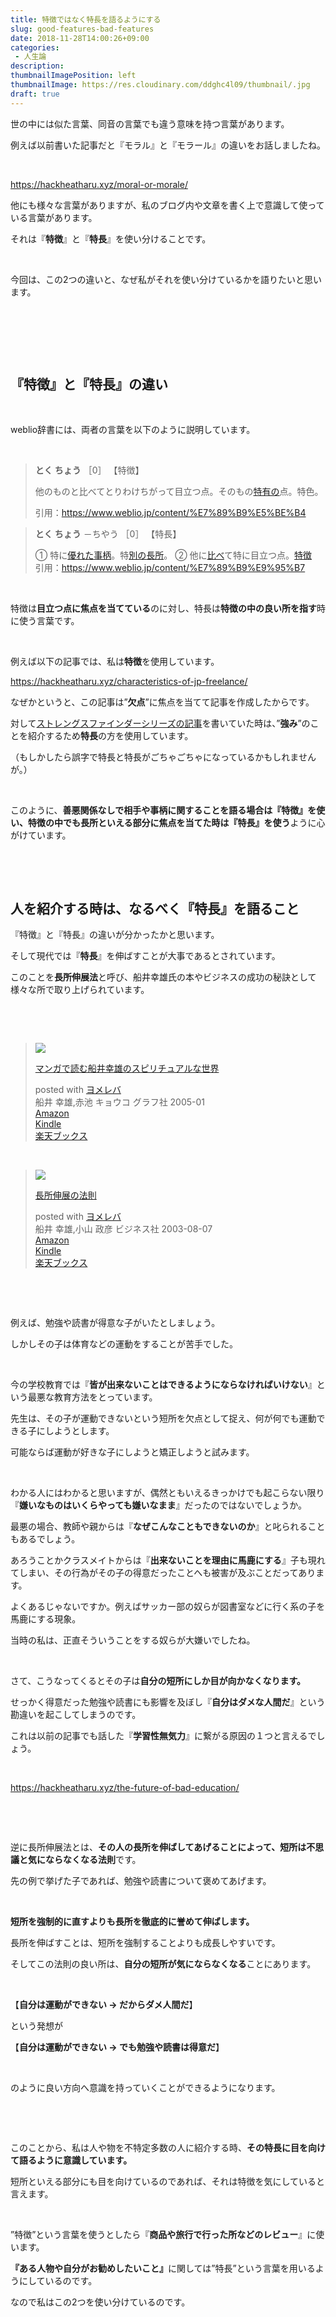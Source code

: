 ```yaml
---
title: 特徴ではなく特長を語るようにする
slug: good-features-bad-features
date: 2018-11-28T14:00:26+09:00
categories: 
 - 人生論
description: 
thumbnailImagePosition: left
thumbnailImage: https://res.cloudinary.com/ddghc4l09/thumbnail/.jpg
draft: true
---
```


<!--more-->

世の中には似た言葉、同音の言葉でも違う意味を持つ言葉があります。

例えば以前書いた記事だと『モラル』と『モラール』の違いをお話しましたね。

&nbsp;

https://hackheatharu.xyz/moral-or-morale/

他にも様々な言葉がありますが、私のブログ内や文章を書く上で意識して使っている言葉があります。

それは『<strong>特徴</strong>』と『<strong>特長</strong>』を使い分けることです。

&nbsp;

今回は、この2つの違いと、なぜ私がそれを使い分けているかを語りたいと思います。

&nbsp;

&nbsp;

&nbsp;
<h2>『特徴』と『特長』の違い</h2>
&nbsp;

weblio辞書には、両者の言葉を以下のように説明しています。

&nbsp;
<blockquote>
<div class="NetDicHead">
<p class="midashigo" title="特徴"><b>とく ちょう</b> ［0］ 【特徴】</p>

</div>
<div class="NetDicBody">

他のものと比べてとりわけちがって目立つ点。そのもの<a class="crosslink" title="特有のの意味" href="https://www.weblio.jp/content/%E7%89%B9%E6%9C%89%E3%81%AE">特有の</a>点。特色。

引用：<a href="https://www.weblio.jp/content/%E7%89%B9%E5%BE%B4">https://www.weblio.jp/content/%E7%89%B9%E5%BE%B4</a>

</div></blockquote>
<blockquote>
<div class="NetDicHead">
<p class="midashigo" title="特長"><b>とく ちょう</b> －ちやう ［0］ 【特長】</p>

</div>
<div class="NetDicBody">
<div>① 特に<a class="crosslink" title="優れたの意味" href="https://www.weblio.jp/content/%E5%84%AA%E3%82%8C%E3%81%9F">優れた</a><a class="crosslink" title="事柄の意味" href="https://www.weblio.jp/content/%E4%BA%8B%E6%9F%84">事柄</a>。特<a class="crosslink" title="別のの意味" href="https://www.weblio.jp/content/%E5%88%A5%E3%81%AE">別の</a><a class="crosslink" title="長所の意味" href="https://www.weblio.jp/content/%E9%95%B7%E6%89%80">長所</a>。
② 他に<a class="crosslink" title="比べの意味" href="https://www.weblio.jp/content/%E6%AF%94%E3%81%B9">比べ</a>て特に目立つ点。<a class="crosslink" title="特徴の意味" href="https://www.weblio.jp/content/%E7%89%B9%E5%BE%B4">特徴</a></div>
引用：<a href="https://www.weblio.jp/content/%E7%89%B9%E9%95%B7">https://www.weblio.jp/content/%E7%89%B9%E9%95%B7</a>

</div></blockquote>
&nbsp;

特徴は<strong>目立つ点に焦点を当てている</strong>のに対し、特長は<strong>特徴の中の良い所を指す</strong>時に使う言葉です。

&nbsp;

例えば以下の記事では、私は<strong>特徴</strong>を使用しています。

https://hackheatharu.xyz/characteristics-of-jp-freelance/

なぜかというと、この記事は”<strong>欠点</strong>”に焦点を当てて記事を作成したからです。

対して<a href="https://hackheatharu.xyz/know-my-strengths/">ストレングスファインダーシリーズの記事</a>を書いていた時は、”<strong>強み</strong>”のことを紹介するため<strong>特長</strong>の方を使用しています。

（もしかしたら誤字で特長と特長がごちゃごちゃになっているかもしれませんが。）

&nbsp;

このように、<strong>善悪関係なしで相手や事柄に関することを語る場合は『特徴』を使い、特徴の中でも長所といえる部分に焦点を当てた時は『特長』を使う</strong>ように心がけています。

&nbsp;

&nbsp;
<h2>人を紹介する時は、なるべく『特長』を語ること</h2>
『特徴』と『特長』の違いが分かったかと思います。

そして現代では『<strong>特長</strong>』を伸ばすことが大事であるとされています。

このことを<strong>長所伸展法</strong>と呼び、船井幸雄氏の本やビジネスの成功の秘訣として様々な所で取り上げられています。

&nbsp;

&nbsp;
<blockquote>
<div class="cstmreba">
<div class="booklink-box">
<div class="booklink-image"><a href="https://www.amazon.co.jp/exec/obidos/asin/4766208595/25haruhiro03-22/" target="_blank" rel="noopener"><img style="border: none;" src="https://images-fe.ssl-images-amazon.com/images/I/519C9J8F4PL._SL160_.jpg" /></a></div>
<div class="booklink-info">
<div class="booklink-name">

<a href="https://www.amazon.co.jp/exec/obidos/asin/4766208595/25haruhiro03-22/" target="_blank" rel="noopener">マンガで読む船井幸雄のスピリチュアルな世界</a>
<div class="booklink-powered-date">posted with <a href="https://yomereba.com" target="_blank" rel="nofollow noopener">ヨメレバ</a></div>
</div>
<div class="booklink-detail">船井 幸雄,赤池 キョウコ グラフ社 2005-01</div>
<div class="booklink-link2">
<div class="shoplinkamazon"><a href="https://www.amazon.co.jp/exec/obidos/asin/4766208595/25haruhiro03-22/" target="_blank" rel="noopener">Amazon</a></div>
<div class="shoplinkkindle"><a href="https://www.amazon.co.jp/gp/search?keywords=%83%7D%83%93%83K%82%C5%93%C7%82%DE%91D%88%E4%8DK%97Y%82%CC%83X%83s%83%8A%83%60%83%85%83A%83%8B%82%C8%90%A2%8AE&amp;__mk_ja_JP=%83J%83%5E%83J%83i&amp;url=node%3D2275256051&amp;tag=25haruhiro03-22" target="_blank" rel="noopener">Kindle</a></div>
<div class="shoplinkrakuten"><a href="https://hb.afl.rakuten.co.jp/hgc/1730931b.950d586a.1730931c.3750f6cc/yomereba_main_201811281324456698?pc=http%3A%2F%2Fbooks.rakuten.co.jp%2Frb%2F1752817%2F%3Fscid%3Daf_ich_link_urltxt%26m%3Dhttp%3A%2F%2Fm.rakuten.co.jp%2Fev%2Fbook%2F" target="_blank" rel="noopener">楽天ブックス</a></div>
</div>
</div>
<div class="booklink-footer"></div>
</div>
</div></blockquote>
&nbsp;
<blockquote>
<div class="cstmreba">
<div class="booklink-box">
<div class="booklink-image"><a href="https://www.amazon.co.jp/exec/obidos/asin/482841066X/25haruhiro03-22/" target="_blank" rel="noopener"><img style="border: none;" src="https://images-fe.ssl-images-amazon.com/images/I/516X9HC6YBL._SL160_.jpg" /></a></div>
<div class="booklink-info">
<div class="booklink-name">

<a href="https://www.amazon.co.jp/exec/obidos/asin/482841066X/25haruhiro03-22/" target="_blank" rel="noopener">長所伸展の法則</a>
<div class="booklink-powered-date">posted with <a href="https://yomereba.com" target="_blank" rel="nofollow noopener">ヨメレバ</a></div>
</div>
<div class="booklink-detail">船井 幸雄,小山 政彦 ビジネス社 2003-08-07</div>
<div class="booklink-link2">
<div class="shoplinkamazon"><a href="https://www.amazon.co.jp/exec/obidos/asin/482841066X/25haruhiro03-22/" target="_blank" rel="noopener">Amazon</a></div>
<div class="shoplinkkindle"><a href="https://www.amazon.co.jp/gp/search?keywords=%92%B7%8F%8A%90L%93W%82%CC%96%40%91%A5&amp;__mk_ja_JP=%83J%83%5E%83J%83i&amp;url=node%3D2275256051&amp;tag=25haruhiro03-22" target="_blank" rel="noopener">Kindle</a></div>
<div class="shoplinkrakuten"><a href="https://hb.afl.rakuten.co.jp/hgc/1730931b.950d586a.1730931c.3750f6cc/yomereba_main_201811281348394591?pc=http%3A%2F%2Fbooks.rakuten.co.jp%2Frb%2F1583418%2F%3Fscid%3Daf_ich_link_urltxt%26m%3Dhttp%3A%2F%2Fm.rakuten.co.jp%2Fev%2Fbook%2F" target="_blank" rel="noopener">楽天ブックス</a></div>
</div>
</div>
<div class="booklink-footer"></div>
</div>
</div></blockquote>
&nbsp;

&nbsp;

例えば、勉強や読書が得意な子がいたとしましょう。

しかしその子は体育などの運動をすることが苦手でした。

&nbsp;

今の学校教育では『<strong>皆が出来ないことはできるようにならなければいけない</strong>』という最悪な教育方法をとっています。

先生は、その子が運動できないという短所を欠点として捉え、何が何でも運動できる子にしようとします。

可能ならば運動が好きな子にしようと矯正しようと試みます。

&nbsp;

わかる人にはわかると思いますが、偶然ともいえるきっかけでも起こらない限り『<strong>嫌いなものはいくらやっても嫌いなまま</strong>』だったのではないでしょうか。

最悪の場合、教師や親からは『<strong>なぜこんなこともできないのか</strong>』と叱られることもあるでしょう。

あろうことかクラスメイトからは『<strong>出来ないことを理由に馬鹿にする</strong>』子も現れてしまい、その行為がその子の得意だったことへも被害が及ぶことだってあります。

よくあるじゃないですか。例えばサッカー部の奴らが図書室などに行く系の子を馬鹿にする現象。

当時の私は、正直そういうことをする奴らが大嫌いでしたね。

&nbsp;

さて、こうなってくるとその子は<strong>自分の短所にしか目が向かなくなります。</strong>

せっかく得意だった勉強や読書にも影響を及ぼし『<strong>自分はダメな人間だ</strong>』という勘違いを起こしてしまうのです。

これは以前の記事でも話した『<strong>学習性無気力</strong>』に繋がる原因の１つと言えるでしょう。

&nbsp;

https://hackheatharu.xyz/the-future-of-bad-education/

&nbsp;

&nbsp;

逆に長所伸展法とは、<strong>その人の長所を伸ばしてあげることによって、短所は不思議と気にならなくなる法則</strong>です。

先の例で挙げた子であれば、勉強や読書について褒めてあげます。

&nbsp;

<strong>短所を強制的に直すよりも長所を徹底的に誉めて伸ばします。</strong>

長所を伸ばすことは、短所を強制することよりも成長しやすいです。

そしてこの法則の良い所は、<strong>自分の短所が気にならなくなる</strong>ことにあります。

&nbsp;

【<strong>自分は運動ができない → だからダメ人間だ</strong>】

という発想が

【<strong>自分は運動ができない → でも勉強や読書は得意だ</strong>】

&nbsp;

のように良い方向へ意識を持っていくことができるようになります。

&nbsp;

&nbsp;

このことから、私は人や物を不特定多数の人に紹介する時、<strong>その特長に目を向けて語るように意識しています。</strong>

短所といえる部分にも目を向けているのであれば、それは特徴を気にしていると言えます。

&nbsp;

”特徴”という言葉を使うとしたら『<strong>商品や旅行で行った所などのレビュー</strong>』に使います。

<strong>『ある人物や自分がお勧めしたいこと』</strong>に関しては”特長”という言葉を用いるようにしているのです。

なので私はこの2つを使い分けているのです。
